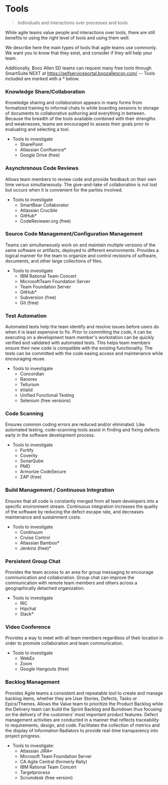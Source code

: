 # Tools

> Individuals and interactions over processes and tools

While agile teams value people and interactions over tools, there are still benefits to using
the right level of tools and using them well.

We describe here the main types of tools that agile teams use commonly. We want you to know that 
they exist, and consider if they will help your team.

Additionally, Booz Allen SD teams can request many free tools through SmartSuite NEXT at https://selfserviceportal.boozallencsn.com/ -- Tools included are marked with a * below.

### Knowledge Share/Collaboration
Knowledge sharing and collaboration appears in many forms from formalized training to informal chats to white boarding sessions to storage of documents to collaborative authoring and everything in between. Because the breadth of the tools available combined with their strengths and weaknesses, teams are encouraged to assess their goals prior to evaluating and selecting a tool.
* Tools to investigate
  * SharePoint
  * Atlassian Confluence*
  * Google Drive (free)

### Asynchronous Code Reviews
Allows team members to review code and provide feedback on their own time versus simultaneously. The give-and-take of collaboration is not lost but occurs when it is convenient for the parties involved.
- Tools to investigate
    - SmartBear Collaborator
    - Atlassian Crucible
    - GitHub*
    - CodeReviewer.org (free)

### Source Code Management/Configuration Management
Teams can simultaneously work on and maintain multiple versions of the same software or artifacts, deployed to different environments. Provides a logical manner for the team to organize and control revisions of software, documents, and other large collections of files.
- Tools to investigate
    - IBM Rational Team Concert
    - MicrosoftTeam Foundation Server
    - Team Foundation Server
    - GitHub*
    - Subversion (free)
    - Git (free)

### Test Automation
Automated tests help the team identify and resolve issues before users do when it is least expensive to fix. Prior to committing the code, it can be executing on a development team member's workstation can be quickly verified and validated with automated tests. This helps team members ensure their new code is compatible with the existing functionality. The tests can be committed with the code easing access and maintenance while encouraging reuse.
- Tools to investigate
    - Concordian
    - Ranorex
    - Tellurium
    - eValid
    - Unified Functional Testing
    - Selenium (free versions)

### Code Scanning
Ensures common coding errors are reduced and/or eliminated. Like automated testing, code-scanning tools assist in finding and fixing defects early in the software development process.
- Tools to investigate
    - Fortify
    - Coverity
    - SonarQube
    - PMD
    - Armorize CodeSecure
    - ZAP (free)

   
### Build Management / Continuous Integration
Ensures that all code is constantly merged from all team developers into a specific environment stream. Continuous integration increases the quality of the software by reducing the defect escape rate, and decreases maintenance and sustainment costs.
- Tools to investigate
   - Continuum
   - Cruise Control
   - Atlassian Bamboo*
   - Jenkins (free)*
   
### Persistent Group Chat
Provides the team access to an area for group messaging to encourage communication and collaboration. Group chat can improve the communication with remote team members and others across a geographically detached organization.
- Tools to investigate
   - IRC
   - Hipchat
   - Slack*

### Video Conference
Provides a way to meet with all team members regardless of their location in order to promote collaboration and team communication.
- Tools to investigate
   - WebEx
   - Zoom
   - Google Hangouts (free)
   
### Backlog Management
Provides Agile teams a consistent and repeatable tool to create and manage backlog items, whether they are User Stories, Defects, Tasks or Epics/Themes. Allows the Value team to prioritize the Product Backlog while the Delivery team can build the Sprint Backlog and Burndown thus focusing on the delivery of the customers’ most important product features. Defect management activities are conducted in a manner that reflects traceability to requirements, design, and code. Facilitates the collection of metrics and the display of Information Radiators to provide real-time transparency into project progress.
 - Tools to investigate:
   - Atlassian JIRA*
   - Microsoft Team Foundation Server
   - CA Agile Central (formerly Rally)
   - IBM Rational Team Concert
   - Targetprocess
   - Scrumdesk (free version)
